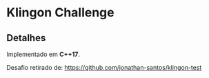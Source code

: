 # Klingon Challenge

## Detalhes

Implementado em **C++17**.

Desafio retirado de: https://github.com/jonathan-santos/klingon-test
